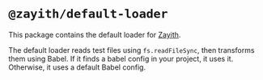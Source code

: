 # `@zayith/default-loader`

This package contains the default loader for [Zayith](https://npm.im/zayith).

The default loader reads test files using `fs.readFileSync`, then transforms them using Babel.
If it finds a babel config in your project, it uses it.
Otherwise, it uses a default Babel config.
